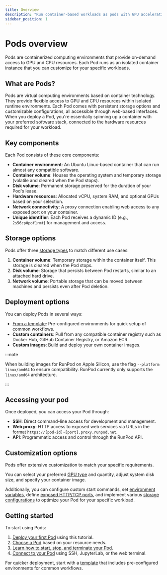 ```yaml
---
title: Overview
description: "Run container-based workloads as pods with GPU acceleration, persistent storage, and customizable configurations to meet your computing needs."
sidebar_position: 1
---
```


# Pods overview

Pods are containerized computing environments that provide on-demand access to GPU and CPU resources. Each Pod runs as an isolated container instance that you can customize for your specific workloads.

## What are Pods?

Pods are virtual computing environments based on container technology. They provide flexible access to GPU and CPU resources within isolated runtime environments. Each Pod comes with persistent storage options and customizable configurations, all accessible through web-based interfaces. When you deploy a Pod, you're essentially spinning up a container with your preferred software stack, connected to the hardware resources required for your workload.

## Key components

Each Pod consists of these core components:

- **Container environment**: An Ubuntu Linux-based container that can run almost any compatible software.
- **Container volume**: Houses the operating system and temporary storage (volatile and cleared when the Pod stops).
- **Disk volume**: Permanent storage preserved for the duration of your Pod's lease.
- **Hardware resources**: Allocated vCPU, system RAM, and optional GPUs based on your selection.
- **Network connectivity**: A proxy connection enabling web access to any exposed port on your container.
- **Unique identifier**: Each Pod receives a dynamic ID (e.g., `2s56cp0pof1rmt`) for management and access.

## Storage options

Pods offer three [storage types](/storage/types) to match different use cases:

1. **Container volume**: Temporary storage within the container itself. This storage is cleared when the Pod stops.
2. **Disk volume**: Storage that persists between Pod restarts, similar to an attached hard drive.
3. **Network volume**: Portable storage that can be moved between machines and persists even after Pod deletion.

## Deployment options

You can deploy Pods in several ways:

- [From a template](https://docs.runpod.io/pods/templates/overview): Pre-configured environments for quick setup of common workflows.
- **Custom containers**: Pull from any compatible container registry such as Docker Hub, GitHub Container Registry, or Amazon ECR.
- **Custom images**: Build and deploy your own container images.

:::note

When building images for RunPod on Apple Silicon, use the flag `--platform linux/amd64` to ensure compatibility. RunPod currently only supports the `linux/amd64` architecture.

:::

## Accessing your pod

Once deployed, you can access your Pod through:

- **SSH**: Direct command-line access for development and management.
- **Web proxy**: HTTP access to exposed web services via URLs in the format `https://[pod-id]-[port].proxy.runpod.net`.
- **API**: Programmatic access and control through the RunPod API.

## Customization options

Pods offer extensive customization to match your specific requirements.

You can select your preferred [GPU type](/references/gpu-types) and quantity, adjust system disk size, and specify your container image.

Additionally, you can configure custom start commands, set [environment variables](/pods/references/environment-variables), define [exposed HTTP/TCP ports](/pods/configuration/expose-ports), and implement various [storage configurations](/storage/types) to optimize your Pod for your specific workload.

## Getting started

To start using Pods:

1. [Deploy your first Pod](/get-started) using this tutorial.
2. [Choose a Pod](/pods/choose-a-pod) based on your resource needs.
3. [Learn how to start, stop, and terminate your Pod](/pods/manage-pods).
4. [Connect to your Pod](/pods/connect-to-a-pod) using SSH, JupyterLab, or the web terminal.

For quicker deployment, start with a [template](/pods/templates/overview) that includes pre-configured environments for common workflows.
